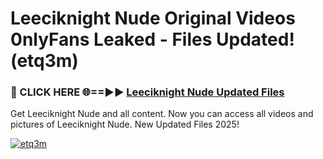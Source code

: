 # Leeciknight Nude Original Videos 0nlyFans Leaked - Files Updated! (etq3m)

<h3>🔴 CLICK HERE 🌐==►► <a href="https://tinyurl.com/52m3yx9h" rel="nofollow">Leeciknight Nude Updated Files</a></h3>

Get Leeciknight Nude and all content. Now you can access all videos and pictures of Leeciknight Nude. New Updated Files 2025!

[![etq3m](https://i.imgur.com/TnHtlc8.gif)](https://tinyurl.com/52m3yx9h)
